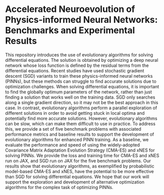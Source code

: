 # Accelerated Neuroevolution of Physics-informed Neural Networks: Benchmarks and Experimental Results

This repository introduces the use of evolutionary algorithms for solving differential equations. The solution is obtained by optimizing a deep neural network whose loss function is defined by the residual terms from the differential equations. Recent studies have used stochastic gradient descent (SGD) variants to train these physics-informed neural networks (PINNs), but these methods can struggle to find accurate solutions due to optimization challenges. When solving differential equations, it is important to find the globally optimum parameters of the network, rather than just finding a solution that works well on the training data. SGD only searches along a single gradient direction, so it may not be the best approach in this case. In contrast, evolutionary algorithms perform a parallel exploration of different solutions in order to avoid getting stuck in local optima and potentially find more accurate solutions. However, evolutionary algorithms can be slow, which can make them difficult to use in practice. To address this, we provide a set of five benchmark problems with associated performance metrics and baseline results to support the development of evolutionary algorithms for enhanced PINN training. As a baseline, we evaluate the performance and speed of using the widely-adopted Covariance Matrix Adaptation Evolution Strategy (CMA-ES) and xNES for solving PINNs. We provide the loss and training time for CMA-ES and xNES run on JAX, and SGD run on JAX for the five benchmark problems. Our results show that  evolutionary algorithms, as exemplified by probabilistic model-based CMA-ES and xNES, have the potential to be more effective than SGD for solving differential equations. We hope that our work will support the exploration and development of alternative optimization algorithms for the complex task of optimizing PINNs.
